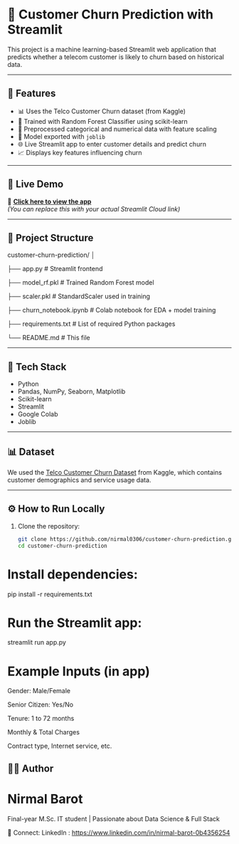 # 🔁 Customer Churn Prediction with Streamlit

This project is a machine learning-based Streamlit web application that predicts whether a telecom customer is likely to churn based on historical data.

---

## 📌 Features

- 📊 Uses the Telco Customer Churn dataset (from Kaggle)
- 🧠 Trained with Random Forest Classifier using scikit-learn
- 🧼 Preprocessed categorical and numerical data with feature scaling
- 🧮 Model exported with `joblib`
- 🌐 Live Streamlit app to enter customer details and predict churn
- 📈 Displays key features influencing churn

---

## 🚀 Live Demo

🔗 [**Click here to view the app**](https://your-streamlit-link.streamlit.app)  
_(You can replace this with your actual Streamlit Cloud link)_

---

## 📁 Project Structure

customer-churn-prediction/
│

├── app.py # Streamlit frontend

├── model_rf.pkl # Trained Random Forest model

├── scaler.pkl # StandardScaler used in training

├── churn_notebook.ipynb # Colab notebook for EDA + model training

├── requirements.txt # List of required Python packages

└── README.md # This file


---

## 🧠 Tech Stack

- Python
- Pandas, NumPy, Seaborn, Matplotlib
- Scikit-learn
- Streamlit
- Google Colab
- Joblib

---

## 📊 Dataset

We used the [Telco Customer Churn Dataset](https://www.kaggle.com/datasets/blastchar/telco-customer-churn) from Kaggle, which contains customer demographics and service usage data.

---

## ⚙️ How to Run Locally

1. Clone the repository:
   ```bash
   git clone https://github.com/nirmal0306/customer-churn-prediction.git
   cd customer-churn-prediction

# Install dependencies:
pip install -r requirements.txt

# Run the Streamlit app:
streamlit run app.py

# Example Inputs (in app)
Gender: Male/Female

Senior Citizen: Yes/No

Tenure: 1 to 72 months

Monthly & Total Charges

Contract type, Internet service, etc.

## 🙋‍♂️ Author

# Nirmal Barot

Final-year M.Sc. IT student | Passionate about Data Science & Full Stack

📧 Connect: LinkedIn : https://www.linkedin.com/in/nirmal-barot-0b4356254
